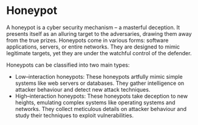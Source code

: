 # Honeypot

A honeypot is a cyber security mechanism – a masterful deception. It presents itself as an alluring target to the adversaries, drawing them away from the true prizes. Honeypots come in various forms: software applications, servers, or entire networks. They are designed to mimic legitimate targets, yet they are under the watchful control of the defender.

Honeypots can be classified into two main types:

- Low–interaction honeypots: These honeypots artfully mimic simple systems like web servers or databases. They gather intelligence on attacker behaviour and detect new attack techniques.
- High–interaction honeypots: These honeypots take deception to new heights, emulating complex systems like operating systems and networks. They collect meticulous details on attacker behaviour and study their techniques to exploit vulnerabilities.